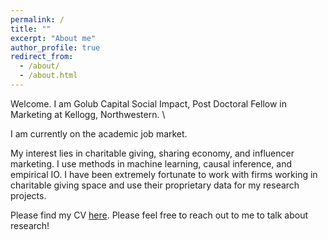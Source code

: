 ```yaml
---
permalink: /
title: ""
excerpt: "About me"
author_profile: true
redirect_from: 
  - /about/
  - /about.html
---
```


Welcome. I am Golub Capital Social Impact, Post Doctoral Fellow in Marketing at Kellogg, Northwestern. \

I am currently on the academic job market.

My interest lies in charitable giving, sharing economy, and influencer marketing. I use methods in machine learning, causal inference, and empirical IO. 
I have been extremely fortunate to work with firms working in charitable giving space and use their proprietary data for my research projects.

Please find my CV [here](http://docs.google.com/gview?url=https://raw.githubusercontent.com/abhirish/abhirish.github.io/master/_pages/CV.pdf). Please feel free to reach out to me to talk about research! 

